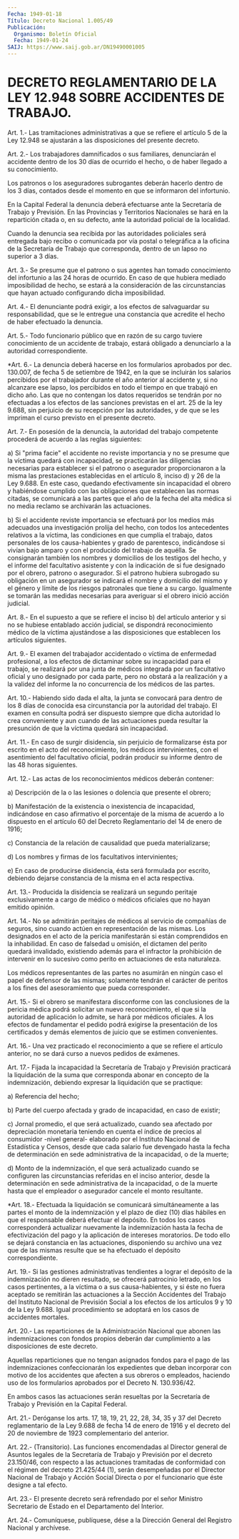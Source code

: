 ```yaml
---
Fecha: 1949-01-18
Título: Decreto Nacional 1.005/49
Publicación:
  Organismo: Boletín Oficial
  Fecha: 1949-01-24
SAIJ: https://www.saij.gob.ar/DN19490001005
---
```

# DECRETO REGLAMENTARIO DE LA LEY 12.948 SOBRE ACCIDENTES DE TRABAJO.

<a id="1"></a>
Art. 1.- Las tramitaciones administrativas a que se refiere el artículo 5 de la Ley 12.948 se ajustarán a las disposiciones del presente decreto.

<a id="2"></a>
Art. 2.- Los trabajadores damnificados o sus familiares, denunciarán el accidente dentro de los 30 días de ocurrido el hecho, o de haber llegado a su conocimiento.

Los patronos o los aseguradores subrogantes deberán hacerlo dentro de los 3 días, contados desde el momento en que se informaron del infortunio.

En  la  Capital  Federal  la  denuncia  deberá  efectuarse ante  la Secretaría de Trabajo y Previsión. En las Provincias  y Territorios Nacionales se hará en la repartición citada o, en su defecto,  ante la autoridad policial de la localidad.

Cuando  la  denuncia  sea  recibida  por las autoridades policiales será  entregada  bajo  recibo  o  comunicada    por  vía  postal  o telegráfica  a  la  oficina  de  la  Secretaría  de  Trabajo    que corresponda, dentro de un lapso no superior a 3 días.

<a id="3"></a>
Art.  3.-  Se  presume que el patrono o sus agentes han tomado conocimiento del infortunio  a las 24 horas de ocurrido. En caso de que  hubiera  mediado  imposibilidad  de  hecho,  se  estará  a  la consideración de las circunstancias  que hayan actuado configurando dicha imposibilidad.

<a id="4"></a>
Art.  4.-  El  denunciante  podrá  exigir,  a  los  efectos de salvaguardar  su responsabilidad, que se le entregue una constancia que acredite el hecho de haber efectuado la denuncia.

<a id="5"></a>
Art.  5.-  Todo  funcionario  público que en razón de su cargo tuviere conocimiento de un accidente  de trabajo, estará obligado a denunciarlo a la autoridad correspondiente.

<a id="6"></a>
*Art.  6.-  La  denuncia  deberá  hacerse  en  los formularios aprobados por dec. 130.007, de fecha 5 de setiembre de  1942, en la que se incluirán los salarios percibidos por el trabajador  durante el  año  anterior  al  accidente  y, si no alcanzare ese lapso, los percibidos en todo el tiempo en que  trabajó  en dicho año. Las que no contengan los datos requeridos se tendrán por  no  efectuadas  a los  efectos  de  las sanciones previstas en el art. 25 de la ley 9.688, sin perjuicio de su recepción por las autoridades, y de que se  les  impriman  el  curso  previsto   en  el  presente  decreto.

<a id="7"></a>
Art.  7.- En posesión de la denuncia, la autoridad del trabajo competente procederá  de  acuerdo  a  las  reglas  siguientes:

a)  Si "prima facie" el accidente no reviste importancia  y  no  se presume  que la víctima quedará con incapacidad, se practicarán las diligencias  necesarias  para establecer si el patrono o asegurador proporcionaron  a la misma  las  prestaciones  establecidas  en  el artículo 8, inciso  d) y 26 de la Ley 9.688. En este caso, quedando efectivamente sin incapacidad  el  obrero y habiéndose cumplido con las obligaciones que establecen las  normas  citadas, se comunicará a  las partes que el año de la fecha del alta médica  si  no  media reclamo se archivarán las actuaciones.

b) Si  el accidente reviste importancia se efectuará por los medios más adecuados  una  investigación  prolija del hecho, con todos los antecedentes  relativos  a  la  víctima,  las  condiciones  en  que cumplía  el  trabajo, datos personales  de  los  causa-habientes  y grado de parentesco,  indicándose  si  vivían  bajo amparo y con el producido  del  trabajo  de  aquélla.  Se consignarán  también  los nombres y domicilios de los testigos del  hecho,  y  el informe del facultativo  asistente y con la indicación de si fue designado  por el obrero, patrono  o  asegurador.  Si el patrono hubiera subrogado su obligación en un asegurador se indicará  el  nombre  y domicilio del mismo y el género y límite de los riesgos patronales  que tiene a  su  cargo.  Igualmente  se  tomarán  las medidas necesarias para averiguar si el obrero inició acción judicial.

<a id="8"></a>
Art.  8.-  En  el  supuesto  a que se refiere el inciso b) del artículo anterior y si no se hubiese  entablado acción judicial, se dispondrá  reconocimiento médico de la víctima  ajustándose  a  las disposiciones que establecen los artículos siguientes.

<a id="9"></a>
Art.  9.-  El  examen  del trabajador accidentado o víctima de enfermedad  profesional,  a los  efectos  de  dictaminar  sobre  su incapacidad para el trabajo,  se realizará por una junta de médicos integrada  por un facultativo oficial  y  uno  designado  por  cada parte, pero  no obstará a la realización y a la validez del informe la no concurrencia de los médicos de las partes.

<a id="10"></a>
Art.  10.-  Habiendo  sido dada el alta, la junta se convocará para dentro de los 8 días de  conocida  esa  circunstancia  por  la autoridad  del  trabajo.  El examen en consulta podrá ser dispuesto siempre que dicha autoridad  lo  crea  conveniente  y aun cuando de las  actuaciones  pueda  resultar  la presunción de que la  víctima quedará sin incapacidad.

<a id="11"></a>
Art. 11.- En caso de surgir disidencia, sin perjuicio de formalizarse ésta por escrito en el acto del reconocimiento, los médicos intervinientes, con el asentimiento del facultativo oficial, podrán producir su informe dentro de las 48 horas siguientes.

<a id="12"></a>
Art. 12.- Las actas de los reconocimientos médicos deberán contener:

a) Descripción de la o las lesiones o dolencia que presente el obrero;

b)  Manifestación  de  la existencia o inexistencia de incapacidad, indicándose  en  caso afirmativo  el  porcentaje  de  la  misma  de acuerdo a lo dispuesto  en el artículo 60 del Decreto Reglamentario del 14 de enero de 1916;

c) Constancia de la relación de causalidad que pueda materializarse;

d) Los nombres y firmas de  los  facultativos  intervinientes;

e)  En  caso  de  producirse  disidencia,  ésta será formulada  por escrito,  debiendo  dejarse  constancia  de  la misma  en  el  acta respectiva.

<a id="13"></a>
Art.  13.-  Producida  la  disidencia  se realizará un segundo peritaje exclusivamente a cargo de médico o médicos  oficiales  que no hayan emitido opinión.

<a id="14"></a>
Art.  14.- No se admitirán peritajes de médicos al servicio de compañías de  seguros,  sino cuando actúen en representación de las mismas. Los designados en  el  acto  de  la pericia manifestarán si están  comprendidos  en  la  inhabilidad.  En caso  de  falsedad  u omisión,  el  dictamen  del  perito quedará invalidado,  existiendo además  para  el  infractor  la prohibición  de  intervenir  en  lo sucesivo  como  perito  en actuaciones  de  esta  naturaleza.

Los médicos representantes  de  las  partes  no  asumirán en ningún caso  el  papel  de  defensor de las mismas; solamente  tendrán  el carácter  de  peritos a  los  fines  del  asesoramiento  que  pueda corresponder.

<a id="15"></a>
Art.  15.-  Si  el  obrero  se manifestara disconforme con las conclusiones  de  la  pericia  médica   podrá  solicitar  un  nuevo reconocimiento, el que si la autoridad de  aplicación lo admite, se hará por médicos oficiales. A los efectos de  fundamentar el pedido podrá  exigirse  la  presentación  de  los  certificados   y  demás elementos de juicio que se estimen convenientes.

<a id="16"></a>
Art. 16.- Una vez practicado el reconocimiento a que se refiere el artículo  anterior,  no  se  dará  curso  a  nuevos  pedidos  de exámenes.

<a id="17"></a>
Art. 17.- Fijada la incapacidad la Secretaría de Trabajo y Previsión practicará la liquidación  de  la  suma  que  corresponda abonar  en  concepto  de  la  indemnización,  debiendo expresar  la liquidación que se practique:

a) Referencia del hecho;

b)  Parte del cuerpo afectada y grado de incapacidad,  en  caso  de existir;

c) Jornal  promedio,  el  que será actualizado, cuando sea afectado por depreciación monetaria  teniendo en cuenta el índice de precios al consumidor -nivel general-  elaborado  por el Instituto Nacional de  Estadística  y  Censos,  desde que cada salario  fue  devengado hasta  la  fecha de determinación  en  sede  administrativa  de  la incapacidad, o de la muerte;

d) Monto de  la  indemnización,  el  que será actualizado cuando se configuren  las circunstancias referidas  en  el  inciso  anterior, desde la determinación  en sede administrativa de la incapacidad, o de la muerte hasta que el  empleador  o asegurador cancele el monto resultante.

<a id="18"></a>
*Art. 18.- Efectuada la liquidación se comunicará simultáneamente  a  las  partes  el  monto de la indemnización y el plazo  de  diez  (10)  días hábiles en que  el  responsable  deberá efectuar el depósito. En  todos  los casos corresponderá actualizar nuevamente la indemnización hasta  la  fecha  de efectivización del pago  y  la  aplicación de intereses moratorios. De  todo  ello  se dejará constancia  en  las  actuaciones, disponiendo su archivo una vez que de las mismas resulte  que  se  ha  efectuado  el  depósito correspondiente.

<a id="19"></a>
Art. 19.- Si las gestiones administrativas tendientes a lograr el depósito  de  la  indemnización no dieren resultado, se ofrecerá patrocinio letrado, en  los casos pertinentes, a la víctima o a sus causa-habientes, y si éste  no  fuera  aceptado  se  remitirán  las actuaciones  a  la  Sección  Accidentes  del  Trabajo del Instituto Nacional de Previsión Social a los efectos de los  artículos 9 y 10 de la Ley 9.688. Igual procedimiento se adoptará en  los  casos  de accidentes mortales.

<a id="20"></a>
Art.  20.- Las reparticiones de la Administración Nacional que abonen  las  indemnizaciones    con   fondos  propios  deberán  dar cumplimiento a las disposiciones de este decreto.

Aquellas reparticiones que no tengan asignados  fondos para el pago de  las  indemnizaciones confeccionarán los expedientes  que  deban incorporar con motivo de los  accidentes que afecten a sus obreros o empleados,  haciendo  uso  de  los  formularios  aprobados  por  el Decreto N. 130.936/42.

En ambos casos las actuaciones serán  resueltas  por  la Secretaría de Trabajo y Previsión en la Capital Federal.

<a id="21"></a>
Art. 21.- Deróganse los arts. 17, 18, 19, 21, 22, 28, 34, 35 y 37 del Decreto reglamentario de la Ley 9.688 de fecha 14 de enero de 1916 y el decreto del 20 de noviembre de 1923 complementario del anterior.

<a id="22"></a>
Art. 22.- (Transitorio). Las funciones encomendadas al Director general de Asuntos legales de la Secretaría de Trabajo y Previsión por el decreto 23.150/46, con respecto a las actuaciones tramitadas de conformidad con el régimen del decreto 21.425/44 (1), serán desempeñadas por el Director Nacional de Trabajo y Acción Social Directa o por el funcionario que éste designe a tal efecto.

<a id="23"></a>
Art. 23.- El presente decreto será refrendado por el señor Ministro  Secretario de Estado en  el  Departamento  del  Interior.

<a id="24"></a>
Art. 24.- Comuníquese, publíquese, dése a la Dirección General del Registro Nacional y archívese.
